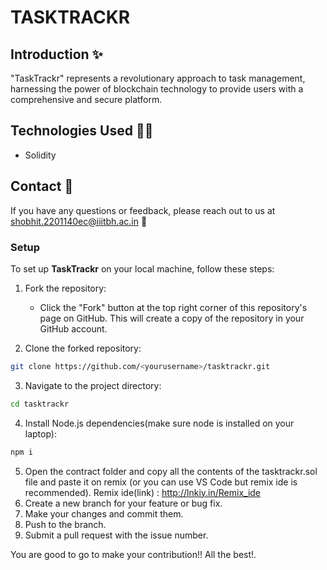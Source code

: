# TASKTRACKR

## Introduction ✨

"TaskTrackr" represents a revolutionary approach to task management, harnessing the power of blockchain technology to provide users with a comprehensive and secure platform.

## Technologies Used 🧑‍💻

- Solidity

## Contact 📱

If you have any questions or feedback, please reach out to us at shobhit.2201140ec@iiitbh.ac.in 📧

### Setup

To set up **TaskTrackr** on your local machine, follow these steps:

1. Fork the repository:

   - Click the "Fork" button at the top right corner of this repository's page on GitHub. This will create a copy of the repository in your GitHub account.

2. Clone the forked repository:

```bash
git clone https://github.com/<yourusername>/tasktrackr.git
```

3. Navigate to the project directory:

```bash
cd tasktrackr
```

4. Install Node.js dependencies(make sure node is installed on your laptop):

```bash
npm i
```
5.  Open the contract folder and copy all the contents of the tasktrackr.sol file and paste it on remix (or you can use VS Code but  remix ide is recommended). Remix ide(link) : http://lnkiy.in/Remix_ide
6.  Create a new branch for your feature or bug fix.
7.  Make your changes and commit them.
8.  Push to the branch.
9.  Submit a pull request with the issue number.

You are good to go to make your contribution!! All the best!.